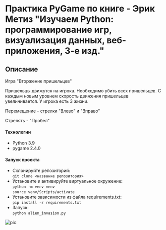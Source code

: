 # Практика PyGame по книге - Эрик Метиз "Изучаем Python: программирование игр, визуализация данных, веб-приложения, 3-е изд."

## Описание

Игра "Вторжение пришельцев"

Пришельцы движутся на игрока. Необходимо убить всех пришельцев. С каждым новым уровнем скорость движения пришельцев увеличивается. У игрока есть 3 жизни. 

Перемещение - стрелки "Влево" и "Вправо"

Стрелять - "Пробел" 

#### Технологии

- Python 3.9
- pygame 2.4.0

#### Запуск проекта

- Склонируйте репозиторий:  
``` git clone <название репозитория> ``` 
- Установите и активируйте виртуальное окружение:  
``` python -m venv venv ```  
``` source venv/Scripts/activate ``` 
- Установите зависимости из файла requirements.txt:   
``` pip install -r requirements.txt ```
- Запуск:  
``` python alien_invasion.py ```

![pic](https://github.com/egorzhmaev/pygame/blob/master/2024-06-03_21-43-07%20(1).png)
